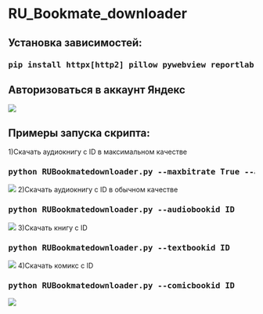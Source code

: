 # RU_Bookmate_downloader
<h2 align="left">Установка зависимостей:</h2>
<h3 align="left"><pre>pip install httpx[http2] pillow pywebview reportlab</pre></h3>
<h2 align="left">Авторизоваться в аккаунт Яндекс</h2>
<img src=https://github.com/kettle017/RU_Bookmate_downloader/assets/37309120/bb3453eb-5d44-4410-b2e1-05193c88333e/>

<h2 align="left">Примеры запуска скрипта:</h2>
1)Скачать аудиокнигу с ID в максимальном качестве
<h3 align="left"><pre>python RUBookmatedownloader.py --maxbitrate True --audiobookid ID</pre></h3>
<img src=https://github.com/kettle017/RU_Bookmate_downloader/assets/37309120/de670e55-4e60-4f5d-a7ee-2fc211d086d8/>
2)Скачать аудиокнигу с ID в обычном качестве
<h3 align="left"><pre>python RUBookmatedownloader.py --audiobookid ID</pre></h3>
<img src=https://github.com/kettle017/RU_Bookmate_downloader/assets/37309120/7631e8cc-e625-40c0-b7ef-a08ccf10449a/>
3)Скачать книгу с ID
<h3 align="left"><pre>python RUBookmatedownloader.py --textbookid ID</pre></h3>
<img src=https://github.com/kettle017/RU_Bookmate_downloader/assets/37309120/5c1f2c52-7afb-4eb2-a61b-e214532d8b92/> 
4)Скачать комикс с ID
<h3 align="left"><pre>python RUBookmatedownloader.py --comicbookid ID</pre></h3>
<img src=https://github.com/kettle017/RU_Bookmate_downloader/assets/37309120/9f50377e-55da-4d3a-830e-32e68b3ea847/>

